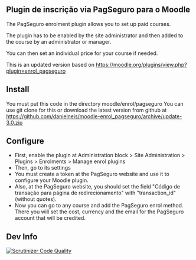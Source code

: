 Plugin de inscrição via PagSeguro para o Moodle
-----------------------------------------------

The PagSeguro enrolment plugin allows you to set up paid courses.

The plugin has to be enabled by the site administrator and then added to the course by an administrator or manager.

You can then set an individual price for your course if needed.

This is an updated version based on https://moodle.org/plugins/view.php?plugin=enrol_pagseguro

Install
-------

You must put this code in the directory moodle/enrol/pagseguro
You can use git clone for this or download the latest version from github at https://github.com/danielneis/moodle-enrol_pagseguro/archive/update-3.0.zip

Configure
---------

* First, enable the plugin at Administration block > Site Administration > Plugins > Enrolments > Manage enrol plugins
* Then, go to its settings
* You must create a token at the PagSeguro website and use it to configure your Moodle plugin.
* Also, at the PagSeguro website, you should set the field "Código de transação para página de redirecionamento" with "transaction_id" (without quotes).
* Now you can go to any course and add the PagSeguro enrol method. There you will set the cost, currency and the email for the PagSeguro account that will be credited.

Dev Info
--------

[![Scrutinizer Code Quality](https://scrutinizer-ci.com/g/danielneis/moodle-enrol_pagseguro/badges/quality-score.png?b=update-3.0)](https://scrutinizer-ci.com/g/danielneis/moodle-enrol_pagseguro/?branch=update-3.0)
